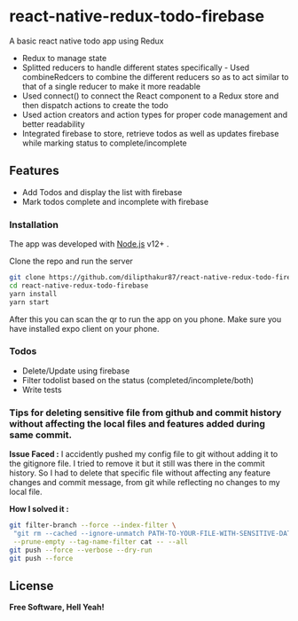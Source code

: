 # react-native-redux-todo-firebase

A basic react native todo app using Redux 

  - Redux to manage state
  - Splitted reducers to handle different states specifically - Used combineRedcers to combine the different reducers so as to act similar to that of a single reducer to make it more readable
  - Used connect() to connect the React component to a Redux store and then dispatch actions to create the todo
  - Used action creators and action types for proper code management and better readability
  - Integrated firebase to store, retrieve todos as well as updates firebase while marking status to complete/incomplete

## Features

  - Add Todos and display the list with firebase
  - Mark todos complete and incomplete with firebase

### Installation

The app was developed with [Node.js](https://nodejs.org/) v12+ .

Clone the repo and run the server

```sh
git clone https://github.com/dilipthakur87/react-native-redux-todo-firebase.git
cd react-native-redux-todo-firebase
yarn install
yarn start
```

After this you can scan the qr to run the app on you phone. Make sure you have installed expo client on your phone.

### Todos

 - Delete/Update using firebase
 - Filter todolist based on the status (completed/incomplete/both)
 - Write tests

 ### Tips for deleting sensitive file from github and commit history without affecting the local files and features added during same commit.

 **Issue Faced :** I accidently pushed my config file to git without adding it to the gitignore file. I tried to remove it but it still was there in the commit history. So I had to delete that specific file without affecting any feature changes and commit message, from git while reflecting no changes to my local file. 
 
 **How I solved it :**
 ```sh
 git filter-branch --force --index-filter \
  "git rm --cached --ignore-unmatch PATH-TO-YOUR-FILE-WITH-SENSITIVE-DATA" \
  --prune-empty --tag-name-filter cat -- --all
 git push --force --verbose --dry-run
 git push --force
 ```

License
----

**Free Software, Hell Yeah!**